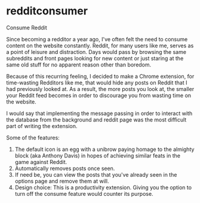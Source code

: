 # redditconsumer
Consume Reddit

Since becoming a redditor a year ago, I've often felt the need to consume content on the website constantly. Reddit, for many users like me, serves as a point of leisure and distraction. Days would pass by browsing the same subreddits and front pages looking for new content or just staring at the same old stuff for no apparent reason other than boredom. 

Because of this recurring feeling, I decided to make a Chrome extension, for time-wasting Redditors like me, that would hide any posts on Reddit that I had previously looked at. As a result, the more posts you look at, the smaller your Reddit feed becomes in order to discourage you from wasting time on the website.   

I would say that implementing the message passing in order to interact with the database from the background and reddit page was the most difficult part of writing the extension. 

Some of the features:
1. The default icon is an egg with a unibrow paying homage to the almighty block (aka Anthony Davis) in hopes of achieving similar feats in the game against Reddit. 
2. Automatically removes posts once seen.
3. If need be, you can view the posts that you've already seen in the options page and remove them at will. 
4. Design choice: This is a productivity extension. Giving you the option to turn off the consume feature would counter its purpose.
